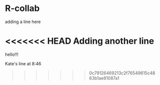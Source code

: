 # R-collab

adding a line here

<<<<<<< HEAD
Adding another line
=======
hello!!!

Kate's line at 8:46
>>>>>>> 0c79126469213c2f76549615c4863b1ae81087a1
